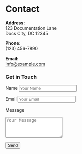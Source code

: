 # Contact


**Address:**  
123 Documentation Lane  
Docs City, DC 12345

**Phone:**  
(123) 456-7890

**Email:**  
[info@example.com](mailto:info@example.com)


### Get in Touch

<form action="https://formspree.io/f/xanelywb" method="POST" class="contact-form">
  <label for="name">Name</label>
  <input type="text" id="name" name="name" placeholder="Your Name" required>

  <label for="email">Email</label>
  <input type="email" id="email" name="email" placeholder="Your Email" required>

  <label for="message">Message</label>
  <textarea id="message" name="message" rows="4" placeholder="Your Message" required></textarea>

  <button type="submit">Send</button>
</form>



